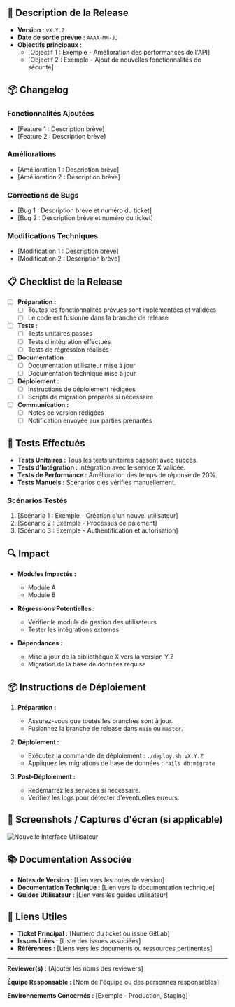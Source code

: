 ## 🚀 Description de la Release

<!-- Fournissez une vue d'ensemble de la version, y compris les objectifs principaux et les améliorations apportées. -->

- **Version :** `vX.Y.Z`
- **Date de sortie prévue :** `AAAA-MM-JJ`
- **Objectifs principaux :**
  - [Objectif 1 : Exemple - Amélioration des performances de l'API]
  - [Objectif 2 : Exemple - Ajout de nouvelles fonctionnalités de sécurité]

## 📦 Changelog

<!-- Listez les principales modifications, fonctionnalités ajoutées, améliorations et corrections de bugs incluses dans cette release. -->

### Fonctionnalités Ajoutées
- [Feature 1 : Description brève]
- [Feature 2 : Description brève]

### Améliorations
- [Amélioration 1 : Description brève]
- [Amélioration 2 : Description brève]

### Corrections de Bugs
- [Bug 1 : Description brève et numéro du ticket]
- [Bug 2 : Description brève et numéro du ticket]

### Modifications Techniques
- [Modification 1 : Description brève]
- [Modification 2 : Description brève]

## 📋 Checklist de la Release

- [ ] **Préparation :**
  - [ ] Toutes les fonctionnalités prévues sont implémentées et validées
  - [ ] Le code est fusionné dans la branche de release

- [ ] **Tests :**
  - [ ] Tests unitaires passés
  - [ ] Tests d'intégration effectués
  - [ ] Tests de régression réalisés

- [ ] **Documentation :**
  - [ ] Documentation utilisateur mise à jour
  - [ ] Documentation technique mise à jour

- [ ] **Déploiement :**
  - [ ] Instructions de déploiement rédigées
  - [ ] Scripts de migration préparés si nécessaire

- [ ] **Communication :**
  - [ ] Notes de version rédigées
  - [ ] Notification envoyée aux parties prenantes

## 🧪 Tests Effectués

<!-- Décrivez les tests effectués pour valider la release. -->

- **Tests Unitaires :** Tous les tests unitaires passent avec succès.
- **Tests d'Intégration :** Intégration avec le service X validée.
- **Tests de Performance :** Amélioration des temps de réponse de 20%.
- **Tests Manuels :** Scénarios clés vérifiés manuellement.

### Scénarios Testés
1. [Scénario 1 : Exemple - Création d'un nouvel utilisateur]
2. [Scénario 2 : Exemple - Processus de paiement]
3. [Scénario 3 : Exemple - Authentification et autorisation]

## 🔍 Impact

<!-- Évaluez l'impact de la release sur le système, les utilisateurs et les dépendances. -->

- **Modules Impactés :**
  - Module A
  - Module B

- **Régressions Potentielles :**
  - Vérifier le module de gestion des utilisateurs
  - Tester les intégrations externes

- **Dépendances :**
  - Mise à jour de la bibliothèque X vers la version Y.Z
  - Migration de la base de données requise

## 📦 Instructions de Déploiement

<!-- Fournissez des instructions détaillées pour déployer la release. -->

1. **Préparation :**
   - Assurez-vous que toutes les branches sont à jour.
   - Fusionnez la branche de release dans `main` ou `master`.

2. **Déploiement :**
   - Exécutez la commande de déploiement : `./deploy.sh vX.Y.Z`
   - Appliquez les migrations de base de données : `rails db:migrate`

3. **Post-Déploiement :**
   - Redémarrez les services si nécessaire.
   - Vérifiez les logs pour détecter d'éventuelles erreurs.

## 📸 Screenshots / Captures d'écran (si applicable)

<!-- Ajoutez des captures d'écran ou des GIFs illustrant les nouvelles fonctionnalités ou améliorations. -->

![Nouvelle Interface Utilisateur](lien_vers_capture_ecran.png)

## 📚 Documentation Associée

- **Notes de Version :** [Lien vers les notes de version]
- **Documentation Technique :** [Lien vers la documentation technique]
- **Guides Utilisateur :** [Lien vers les guides utilisateur]

## 🔗 Liens Utiles

- **Ticket Principal :** [Numéro du ticket ou issue GitLab]
- **Issues Liées :** [Liste des issues associées]
- **Références :** [Liens vers les documents ou ressources pertinentes]

---

**Reviewer(s) :** [Ajouter les noms des reviewers]

**Équipe Responsable :** [Nom de l'équipe ou des personnes responsables]

**Environnements Concernés :** [Exemple - Production, Staging]
